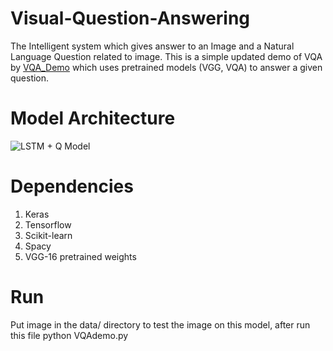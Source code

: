 # Visual-Question-Answering
The Intelligent system which gives answer to an Image and a Natural Language Question related to image. This is a simple updated demo of VQA by [VQA_Demo](https://github.com/iamaaditya/VQA_Demo/) which uses pretrained models (VGG, VQA) to answer a given question.

# Model Architecture
![LSTM + Q Model](https://github.com/varadbhogayata/Visual-Question-Answering/tree/master/Images/LSTM+Q.png)

# Dependencies
1. Keras
2. Tensorflow
3. Scikit-learn
4. Spacy
5. VGG-16 pretrained weights

# Run
Put image in the data/ directory to test the image on this model, after run this file
python VQAdemo.py

